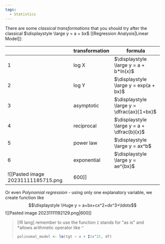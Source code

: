 ```yaml
---
tags:
  - Statistics
---
```

There are some *classical transformations* that you should try after the classical $\displaystyle \large y = a + bx$ [[Regression Analysis|Linear Model]]:

|     | transformation | formula                                     |
| --- | -------------- | ------------------------------------------- |
| 1   | log X          | $\displaystyle \large y = a + b*ln(x)$      |
| 2   | log Y          | $\displaystyle \large y = exp(a + bx)$     |
| 3   | asymptotic     | $\displaystyle \large y = \dfrac{ax}{1+bx}$ |
| 4   | reciprocal     | $\displaystyle \large y = a + \dfrac{b}{x}$ |
| 5   | power law      | $\displaystyle \large y = ax^b$      |
| 6   | exponential    | $\displaystyle \large y = ae^{bx}$      |
![[Pasted image 20231111185715.png|600]]

Or even *Polynomial regression* - using only one explanatory variable, we create function like
$$\displaystyle \Huge y = a+bx+cx^2+dx^3+\ldots$$
![[Pasted image 20231111192129.png|600]]

>[!R lang]
>remember to use the function `I` stands for "as is" and *allows arithmetic operator like `^`
>```R
>polinomal_model <- lm(tgt ~ x + I(x^2), df)
> ```
